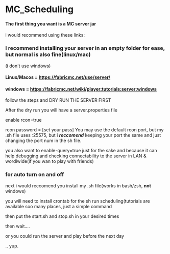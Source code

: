 # MC_Scheduling
#### The first thing you want is a MC server jar
i would recommend using these links:

### I recommend installing your server in an empty folder for ease, but normal is also fine(linux/mac)
(i don't use windows)

#### Linux/Macos = https://fabricmc.net/use/server/
#### windows = https://fabricmc.net/wiki/player:tutorials:server:windows

follow the steps and DRY RUN THE SERVER FIRST

After the dry run you will have a server.properties file

enable rcon=true

rcon password = [set your pass]
You may use the default rcon port, but my .sh file uses :25575, but i ***reccomend*** keeping your port the same and just changing the port num in the sh file.

you also want to enable-query=true just for the sake and because it can help debugging and checking connectability to the server in LAN & wordlwide(if you wan to play with friends)
### for auto turn on and off
next i would reccomend you install my .sh file(works in bash/zsh, **not** windows)

you will need to install crontab for the sh run scheduling(tutorials are available soo many places, just a simple command

then put the start.sh and stop.sh in your desired times

then wait....


or you could run the server and play before the next day


..
yup.
